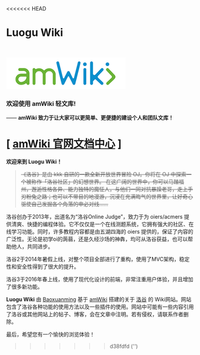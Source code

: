 <<<<<<< HEAD
# Luogu Wiki

<br>

![欢迎使用amWiki！](amWiki/images/logo.png "欢迎使用amWiki！")  

### 欢迎使用 amWiki 轻文库!
—— **amWiki 致力于让大家可以更简单、更便捷的建设个人和团队文库！**  

[ [amWiki 官网文档中心](https://amwiki.org/doc/) ]
=======
**欢迎来到 Luogu Wiki！**



> ~~《洛谷》是由 kkk 自研的一款全新开放世界冒险 OJ。你将在 OJ 中探索一个被称作「洛谷社区」的幻想世界。 在这广阔的世界中，你可以马踏福州，邂逅性格各异、能力独特的魔怔人，与他们一同对抗暴躁老哥，走上手刃粉兔之路；也可以不带目的地漫游，沉浸在充满晦气的世界里，让好奇心驱使自己发掘各个角落的申必对线……~~



洛谷创办于2013年，出道名为“洛谷Online Judge”，致力于为 oiers/acmers 提供清爽、快捷的编程体验。它不仅仅是一个在线测题系统，它拥有强大的社区、在线学习功能。同时，许多教程内容都是由五湖四海的 oiers 提供的，保证了内容的广泛性。无论是初学oi的蒟蒻，还是久经沙场的神犇，均可从洛谷获益，也可以帮助他人，共同进步。

洛谷2于2014年暑假上线，对整个项目全部进行了重构，使用了MVC架构，稳定性和安全性得到了很大的提升。

洛谷3于2016年春上线，使用了现代化设计的前端，非常注重用户体验，并且增加了很多新功能。



**Luogu Wiki** 由 [Baoxuanming](https://www.luogu.com.cn/user/394886) 基于 [amWiki](http://amwiki.org/) 搭建的关于 [洛谷](https://www.luogu.com.cn/) 的 Wiki网站。网站包含了洛谷各种功能的使用方法以及一些插件的使用。网站中可能有一些内容引用了洛谷或其他网站上的帖子、博客，会在文章中注明。若有侵权，请联系作者删除。



最后，希望您有一个愉快的浏览体验！
>>>>>>> d38fdfd ('')

